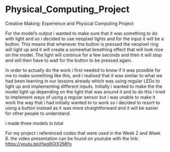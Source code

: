 # Physical_Computing_Project
Creative Making: Experience and Physical Computing Project

For the model’s output i wanted to make sure that it was something to do with light and so i decided to use neopixel lights and for the input it will be a button. This means that whenever the button is pressed the neopixel ring will light up and it will create a somewhat breathing effect that will look nice on the model. The light will continue for a few seconds and then it will stop and will then have to wait for the button to be pressed again.

In order to actually do the work i first needed to know if it was possible for me to make something like this, and i realised that it was similar to what we had been learning in our lessons already which was using regular LEDs to light up and implementing different inputs. Initially i wanted to make the the model light up depending on the light that was around it and to do this i tried to implement ways of using a regular sensor but i was unable to make it work the way that i had initially wanted to to work so i decided to resort to using a button instead as it was more straightforward and it will be easier for other people to understand. 

i made three models in total


For my project i referenced codes that were used in the Week 2 and Week 6.
the video presentation can be found on youtube with the link:
https://youtu.be/Hag9GtX2MPo
